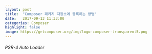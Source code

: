 ```yaml
---
layout: post
title:  "Composer 패키지 저장소에 등록하는 방법"
date:   2017-09-13 11:33:00
categories: Composer
highlight: false
image: https://getcomposer.org/img/logo-composer-transparent5.png
---
```



###### PSR-4 Auto Loader
